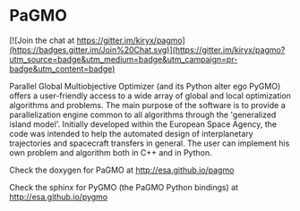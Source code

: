 PaGMO
=====

[![Join the chat at https://gitter.im/kiryx/pagmo](https://badges.gitter.im/Join%20Chat.svg)](https://gitter.im/kiryx/pagmo?utm_source=badge&utm_medium=badge&utm_campaign=pr-badge&utm_content=badge)

Parallel Global Multiobjective Optimizer (and its Python alter ego PyGMO) offers a
user-friendly access to a wide array of global and local optimization algorithms and problems.
The main purpose of the software is to provide a parallelization engine common to all algorithms
through the 'generalized island model'. Initially developed within the European Space Agency,
the code was intended to help the automated design of interplanetary trajectories and spacecraft
transfers in general. The user can implement his own problem and algorithm both in C++ and in Python.

Check the doxygen for PaGMO at http://esa.github.io/pagmo

Check the sphinx for PyGMO (the PaGMO Python bindings) at http://esa.github.io/pygmo
